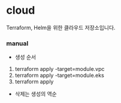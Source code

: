 # cloud
Terraform, Helm을 위한 클라우드 저장소입니다.

### manual
- 생성 순서
1. terraform apply -target=module.vpc
2. terraform apply -target=module.eks
3. terraform apply
- 삭제는 생성의 역순
